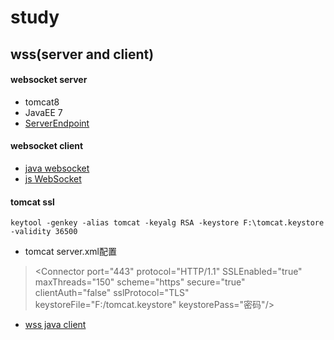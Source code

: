 # study
## wss(server and client)
#### websocket server
+ tomcat8
+ JavaEE 7
+ [ServerEndpoint](https://github.com/wanmbv/study/blob/master/WebSocket.java)
#### websocket client
+ [java websocket](https://github.com/TooTallNate/Java-WebSocket)
+ [js WebSocket](https://github.com/wanmbv/study/blob/master/WebSocket.js)

#### tomcat ssl
    keytool -genkey -alias tomcat -keyalg RSA -keystore F:\tomcat.keystore -validity 36500
+ tomcat server.xml配置
> <Connector port="443" protocol="HTTP/1.1" SSLEnabled="true"
               maxThreads="150" scheme="https" secure="true"
               clientAuth="false" sslProtocol="TLS" keystoreFile="F:/tomcat.keystore" keystorePass="密码"/>
+ [wss java client](https://github.com/TooTallNate/Java-WebSocket/blob/master/src/main/example/SSLClientExample.java)
